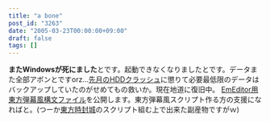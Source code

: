 ```yaml
---
title: "a bone"
post_id: "3263"
date: "2005-03-23T00:00:00+09:00"
draft: false
tags: []
---
```



**またWindowsが死にました**とです。起動できなくなりましたとです。データまた全部アボンとですorz…[先月のHDDクラッシュ](/3256)に懲りて必要最低限のデータはバックアップしていたのがせめてもの救いか。現在地道に復旧中。  [EmEditor用東方弾幕風構文ファイル](/emeditor-danmakufu)を公開します。東方弾幕風スクリプト作る方の支援になればと。(つーか[東方時封城](/!/thA/)のスクリプト組む上で出来た副産物ですがｗ)
